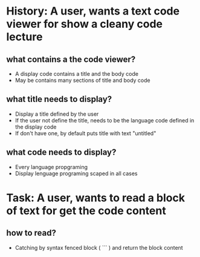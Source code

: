 # History: A user, wants a text code viewer for show a cleany code lecture
## what contains a the code viewer?
- A display code contains a title and the body code
- May be contains many sections of title and body code
## what title needs to display?
- Display a title defined by the user
- If the user not define the title, needs to be the language code defined in the display code
- If don't have one, by default puts title with text "untitled"
## what code needs to display?
- Every language propgraming
- Display lenguage programing scaped in all cases

# Task: A user, wants to read a block of text for get the code content
## how to read?
- Catching by syntax fenced block ( ``` ) and return the block content